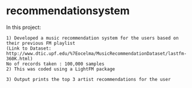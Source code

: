 # recommendationsystem

In this project:
    
    1) Developed a music recommendation system for the users based on their previous FM playlist
    (Link to Dataset: http://www.dtic.upf.edu/%7Eocelma/MusicRecommendationDataset/lastfm-360K.html)
    No of records taken : 100,000 samples
    2) This was coded using a LightFM package

    3) Output prints the top 3 artist recommendations for the user
